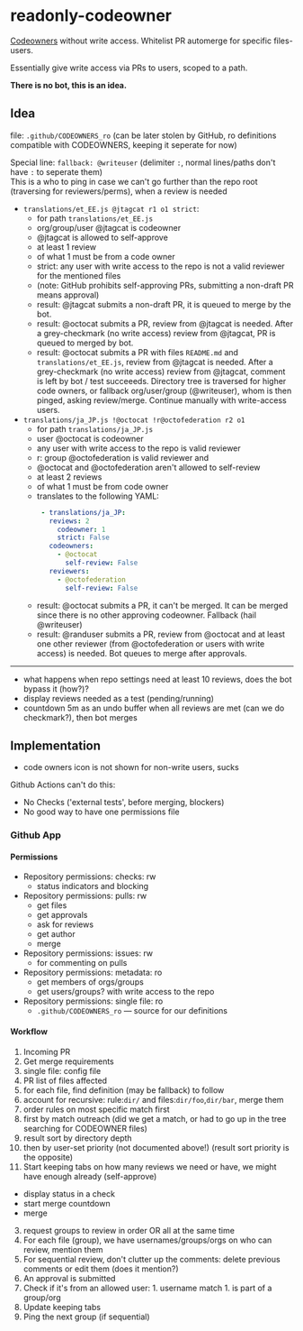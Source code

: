 # readonly-codeowner
[Codeowners](https://docs.github.com/en/repositories/managing-your-repositorys-settings-and-features/customizing-your-repository/about-code-owners) without write access. Whitelist PR automerge for specific files-users.

Essentially give write access via PRs to users, scoped to a path.

**There is no bot, this is an idea.**

## Idea

file: `.github/CODEOWNERS_ro` (can be later stolen by GitHub, ro definitions compatible with CODEOWNERS, keeping it seperate for now)

Special line: `fallback: @writeuser` (delimiter `:`, normal lines/paths don't have `:` to seperate them)  
This is a who to ping in case we can't go further than the repo root (traversing for reviewers/perms), when a review is needed 

 - `translations/et_EE.js @jtagcat r1 o1 strict`:
   - for path `translations/et_EE.js`
   - org/group/user @jtagcat is codeowner
   - @jtagcat is allowed to self-approve
   - at least 1 review
   - of what 1 must be from a code owner
   - strict: any user with write access to the repo is not a valid reviewer for the mentioned files
   - (note: GitHub prohibits self-approving PRs, submitting a non-draft PR means approval)
   - result: @jtagcat submits a non-draft PR, it is queued to merge by the bot.
   - result: @octocat submits a PR, review from @jtagcat is needed. After a grey-checkmark (no write access) review from @jtagcat, PR is queued to merged by bot.
   - result: @octocat submits a PR with files `README.md` and `translations/et_EE.js`, review from @jtagcat is needed. After a grey-checkmark (no write access) review from @jtagcat, comment is left by bot / test succeeeds. Directory tree is traversed for higher code owners, or fallback org/user/group (@writeuser), whom is then pinged, asking review/merge. Continue manually with write-access users.
 - `translations/ja_JP.js !@octocat !r@octofederation r2 o1`
   - for path `translations/ja_JP.js`
   - user @octocat is codeowner
   - any user with write access to the repo is valid reviewer
   - r: group @octofederation is valid reviewer and 
   - @octocat and @octofederation aren't allowed to self-review
   - at least 2 reviews
   - of what 1 must be from code owner
   - translates to the following YAML:
     ```yaml
      - translations/ja_JP:
        reviews: 2
          codeowner: 1
          strict: False
        codeowners:
          - @octocat
            self-review: False
        reviewers:
          - @octofederation
            self-review: False
     ```
   - result: @octocat submits a PR, it can't be merged. It can be merged since there is no other approving codeowner. Fallback (hail @writeuser)
   - result: @randuser submits a PR, review from @octocat and at least one other reviewer (from @octofederation or users with write access) is needed. Bot queues to merge after approvals.
***
  
 - what happens when repo settings need at least 10 reviews, does the bot bypass it (how?)?
 - display reviews needed as a test (pending/running)
 - countdown 5m as an undo buffer when all reviews are met (can we do checkmark?), then bot merges


## Implementation
- code owners icon is not shown for non-write users, sucks

Github Actions can't do this:
 - No Checks ('external tests', before merging, blockers)
 - No good way to have one permissions file

### Github App
#### Permissions
- Repository permissions: checks: rw
  - status indicators and blocking
- Repository permissions: pulls: rw
  - get files
  - get approvals
  - ask for reviews
  - get author
  - merge
- Repository permissions: issues: rw
  - for commenting on pulls
- Repository permissions: metadata: ro
  - get members of orgs/groups
  - get users/groups? with write access to the repo
- Repository permissions: single file: ro
  - `.github/CODEOWNERS_ro` — source for our definitions

#### Workflow
1. Incoming PR
1. Get merge requirements
  1. single file: config file
  1. PR list of files affected
  1. for each file, find definition (may be fallback) to follow 
  1. account for recursive: rule:`dir/` and files:`dir/foo`,`dir/bar`, merge them
1. order rules on most specific match first
  1. first by match outreach (did we get a match, or had to go up in the tree searching for CODEOWNER files)
  1. result sort by directory depth
  1. then by user-set priority (not documented above!)
  (result sort priority is the opposite)
1. Start keeping tabs on how many reviews we need or have, we might have enough already (self-approve)
  - display status in a check
  - start merge countdown
  - merge
3. request groups to review in order OR all at the same time
  1. For each file (group), we have usernames/groups/orgs on who can review, mention them
  2. For sequential review, don't clutter up the comments: delete previous comments or edit them (does it mention?)
4. An approval is submitted
  1. Check if it's from an allowed user:
    1. username match
    1. is part of a group/org
  1. Update keeping tabs
  2. Ping the next group (if sequential)

